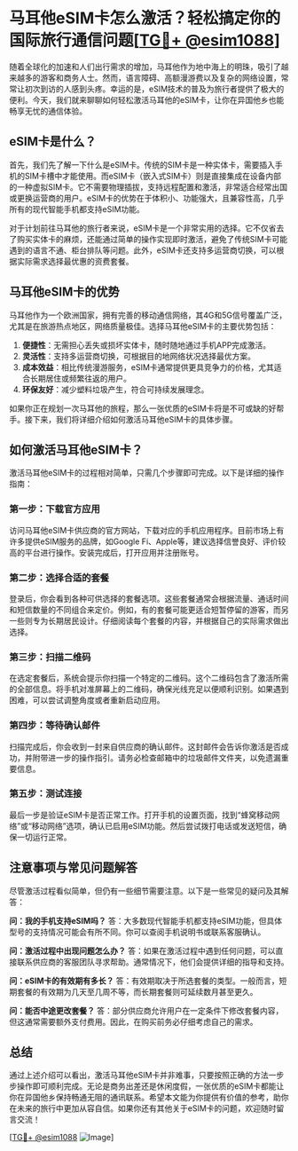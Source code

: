 # 马耳他eSIM卡怎么激活？轻松搞定你的国际旅行通信问题[[TG💪+ @esim1088](https://t.me/s/esim1088)]

随着全球化的加速和人们出行需求的增加，马耳他作为地中海上的明珠，吸引了越来越多的游客和商务人士。然而，语言障碍、高额漫游费以及复杂的网络设置，常常让初次到访的人感到头疼。幸运的是，eSIM技术的普及为旅行者提供了极大的便利。今天，我们就来聊聊如何轻松激活马耳他的eSIM卡，让你在异国他乡也能畅享无忧的通信体验。

## eSIM卡是什么？

首先，我们先了解一下什么是eSIM卡。传统的SIM卡是一种实体卡，需要插入手机的SIM卡槽中才能使用。而eSIM卡（嵌入式SIM卡）则是直接集成在设备内部的一种虚拟SIM卡。它不需要物理插拔，支持远程配置和激活，非常适合经常出国或更换运营商的用户。eSIM卡的优势在于体积小、功能强大，且兼容性高，几乎所有的现代智能手机都支持eSIM功能。

对于计划前往马耳他的旅行者来说，eSIM卡是一个非常实用的选择。它不仅省去了购买实体卡的麻烦，还能通过简单的操作实现即时激活，避免了传统SIM卡可能遇到的语言不通、柜台排队等问题。此外，eSIM卡还支持多运营商切换，可以根据实际需求选择最优惠的资费套餐。

## 马耳他eSIM卡的优势

马耳他作为一个欧洲国家，拥有完善的移动通信网络，其4G和5G信号覆盖广泛，尤其是在旅游热点地区，网络质量极佳。选择马耳他eSIM卡的主要优势包括：

1. **便捷性**：无需担心丢失或损坏实体卡，随时随地通过手机APP完成激活。
2. **灵活性**：支持多运营商切换，可根据目的地网络状况选择最优方案。
3. **成本效益**：相比传统漫游服务，eSIM卡通常提供更具竞争力的价格，尤其适合长期居住或频繁往返的用户。
4. **环保友好**：减少塑料垃圾产生，符合可持续发展理念。

如果你正在规划一次马耳他的旅程，那么一张优质的eSIM卡将是不可或缺的好帮手。接下来，我们将详细介绍如何激活马耳他eSIM卡的具体步骤。

## 如何激活马耳他eSIM卡？

激活马耳他eSIM卡的过程相对简单，只需几个步骤即可完成。以下是详细的操作指南：

### 第一步：下载官方应用
访问马耳他eSIM卡供应商的官方网站，下载对应的手机应用程序。目前市场上有许多提供eSIM服务的品牌，如Google Fi、Apple等，建议选择信誉良好、评价较高的平台进行操作。安装完成后，打开应用并注册账号。

### 第二步：选择合适的套餐
登录后，你会看到各种可供选择的套餐选项。这些套餐通常会根据流量、通话时间和短信数量的不同组合来定价。例如，有的套餐可能更适合短暂停留的游客，而另一些则专为长期居民设计。仔细阅读每个套餐的内容，并根据自己的实际需求做出选择。

### 第三步：扫描二维码
在选定套餐后，系统会提示你扫描一个特定的二维码。这个二维码包含了激活所需的全部信息。将手机对准屏幕上的二维码，确保光线充足以便顺利识别。如果遇到困难，可以尝试调整角度或者重新启动应用。

### 第四步：等待确认邮件
扫描完成后，你会收到一封来自供应商的确认邮件。这封邮件会告诉你激活是否成功，并附带进一步的操作指引。请务必检查邮箱中的垃圾邮件文件夹，以免遗漏重要信息。

### 第五步：测试连接
最后一步是验证eSIM卡是否正常工作。打开手机的设置页面，找到“蜂窝移动网络”或“移动网络”选项，确认已启用eSIM功能。然后尝试拨打电话或发送短信，确保一切运行正常。

## 注意事项与常见问题解答

尽管激活过程看似简单，但仍有一些细节需要注意。以下是一些常见的疑问及其解答：

**问：我的手机支持eSIM吗？**
答：大多数现代智能手机都支持eSIM功能，但具体型号的支持情况可能会有所不同。你可以查阅手机说明书或联系客服确认。

**问：激活过程中出现问题怎么办？**
答：如果在激活过程中遇到任何问题，可以直接联系供应商的客服团队寻求帮助。通常情况下，他们会提供详细的指导和支持。

**问：eSIM卡的有效期有多长？**
答：有效期取决于所选套餐的类型。一般而言，短期套餐的有效期为几天至几周不等，而长期套餐则可延续数月甚至更久。

**问：能否中途更改套餐？**
答：部分供应商允许用户在一定条件下修改套餐内容，但这通常需要额外支付费用。因此，在购买前务必仔细考虑自己的需求。

## 总结

通过上述介绍可以看出，激活马耳他eSIM卡并非难事，只要按照正确的方法一步步操作即可顺利完成。无论是商务出差还是休闲度假，一张优质的eSIM卡都能让你在异国他乡保持畅通无阻的通讯联系。希望本文能为你提供有价值的参考，助你在未来的旅行中更加从容自信。如果你还有其他关于eSIM卡的问题，欢迎随时留言交流！

[[TG💪+ @esim1088](https://t.me/s/esim1088) ![Image](https://i.postimg.cc/4NQfJmqS/Snipaste-2025-05-13-00-14-12.png)]